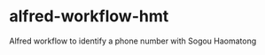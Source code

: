 alfred-workflow-hmt
===================

Alfred workflow to identify a phone number with Sogou Haomatong
